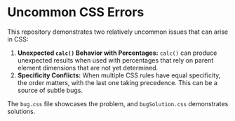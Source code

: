 # Uncommon CSS Errors

This repository demonstrates two relatively uncommon issues that can arise in CSS:

1. **Unexpected `calc()` Behavior with Percentages:**  `calc()` can produce unexpected results when used with percentages that rely on parent element dimensions that are not yet determined.
2. **Specificity Conflicts:**  When multiple CSS rules have equal specificity, the order matters, with the last one taking precedence. This can be a source of subtle bugs.

The `bug.css` file showcases the problem, and `bugSolution.css` demonstrates solutions.
